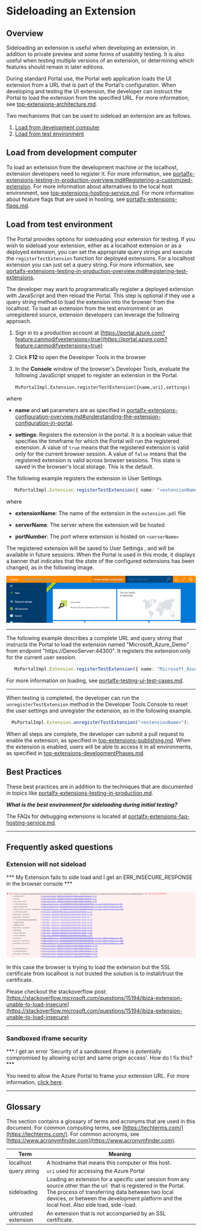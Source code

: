 
<a name="sideloading-an-extension"></a>
# Sideloading an Extension

<a name="sideloading-an-extension-overview"></a>
## Overview
   
Sideloading an extension is useful when developing an extension, in addition to private preview and some forms of usability testing. It is also useful when testing multiple versions of an extension, or determining which features should remain in later editions.

During standard Portal use, the Portal web application loads the UI extension from a URL that is part of the Portal's configuration.  When developing and testing the UI extension, the developer can instruct the Portal to load the extension from the specified URL.  For more information, see [top-extensions-architecture.md](top-extensions-architecture.md).

Two mechanisms that can be used to sideload an extension are as follows.

1. [Load from development computer](#load-from-development-computer)
1. [Load from test environment](#load-from-test-environment)

<a name="sideloading-an-extension-load-from-development-computer"></a>
## Load from development computer

To load an extension from the development machine or the localhost, extension developers need to register it.  For more information, see [portalfx-extensions-testing-in-production-overview.md#Registering-a-customized-extension](portalfx-extensions-testing-in-production-overview.md#registering-a-customized-extension). For more information about alternatives to the local host environment, see [top-extensions-hosting-service.md](top-extensions-hosting-service). 
For more information about feature flags that are used in hosting, see [portalfx-extensions-flags.md](portalfx-extensions-flags.md).

<a name="sideloading-an-extension-load-from-test-environment"></a>
## Load from test environment

The Portal provides options for sideloading your extension for testing. If you wish to sideload your extension, either as a localhost extension or as a deployed extension, you can set the appropriate query strings and execute the `registerTestExtension` function for deployed extensions. For a localhost extension you can just set a query string. For more information, see [portalfx-extensions-testing-in-production-overview.md#registering-test-extensions](portalfx-extensions-testing-in-production-overview.md#registering-test-extensions).

 
The developer may want to programmatically register a deployed extension with JavaScript and then reload the Portal. This step is optional if they use a query string method to load the extension into the browser from the localhost. To load an extension from the test environment or an unregistered source, extension developers can leverage the following approach.

1. Sign in to a production account at [https://portal.azure.com?feature.canmodifyextensions=true](https://portal.azure.com?feature.canmodifyextensions=true)
1. Click **F12** to open the Developer Tools in the browser
1. In the **Console** window of the browser's Developer Tools, evaluate the following JavaScript snippet to register an extension in the Portal.

    `MsPortalImpl.Extension.registerTestExtension({name,uri},settings)` 

where
* **name** and **uri** parameters are as specified in [portalfx-extensions-configuration-overview.md#understanding-the-extension-configuration-in-portal](portalfx-extensions-configuration-overview.md#understanding-the-extension-configuration-in-portal).
 
* **settings**: Registers the extension in the portal. It is a boolean value that specifies the timeframe for which the Portal will run the registered extension.  A value of  `true` means that the registered extension is valid only for the current browser session.  A value of `false` means that the registered extension is valid across browser sessions. This state is saved in the browser's local storage. This is the default.

The following example registers the extension in User Settings.

```ts
   MsPortalImpl.Extension.registerTestExtension({ name: "<extensionName>", uri: "https://<serverName>:<portNumber>" });
```

where

* **extensionName**: The name of the extension in the `extension.pdl` file

* **serverName**: The server where the extension will be hosted

* **portNumber**: The port where extension is hosted on `<serverName>`

The registered extension will be saved to User Settings , and will be available in future sessions. When the Portal is used in this mode, it displays a banner that indicates that the state of the configured extensions has been changed, as in the following image.

![Local extensions](../media/portalfx-testinprod/localExtensions.png)

* * *

The following example describes a complete URL and query string that instructs the Portal to load the extension named "Microsoft_Azure_Demo" from endpoint "https://DemoServer:44300". It registers the extension only for the current user session. 

```ts
   MsPortalImpl.Extension.registerTestExtension({ name: "Microsoft_Azure_Demo", uri: "https://DemoServer:44300" }, true);
```

For more information on loading, see [portalfx-testing-ui-test-cases.md](portalfx-testing-ui-test-cases.md).

* * *

When testing is completed, the developer can run the `unregisterTestExtension` method in the Developer Tools Console to reset the user settings and unregister the extension, as in the following example.

```ts
  MsPortalImpl.Extension.unregisterTestExtension("<extensionName>");
```

When all steps are complete, the developer can submit a pull request to enable the extension, as specified in [top-extensions-publishing.md](top-extensions-publishing.md). When the extension is enabled, users will be able to access it in all environments, as specified in [top-extensions-developmentPhases.md](top-extensions-developmentPhases.md).
   

<a name="sideloading-an-extension-best-practices"></a>
## Best Practices
   
These best practices are in addition to the techniques that are documented in topics like [portalfx-extensions-testing-in-production.md](portalfx-extensions-testing-in-production.md).


***What is the best environment for sideloading during initial testing?***

 The FAQs for debugging extensions is located at [portalfx-extensions-faq-hosting-service.md](portalfx-extensions-faq-hosting-service.md).

* * *



<a name="sideloading-an-extension-frequently-asked-questions"></a>
## Frequently asked questions
   
<a name="sideloading-an-extension-frequently-asked-questions-extension-will-not-sideload"></a>
### Extension will not sideload

*** My Extension fails to side load and I get an ERR_INSECURE_RESPONSE in the browser console ***

![ERR_INSECURE_RESPONSE](../media/portalfx-testinprod/errinsecureresponse.png)

In this case the browser is trying to load the extension but the SSL certificate from localhost is not trusted the solution is to install/trust the certificate.

Please checkout the stackoverflow post: [https://stackoverflow.microsoft.com/questions/15194/ibiza-extension-unable-to-load-insecure](https://stackoverflow.microsoft.com/questions/15194/ibiza-extension-unable-to-load-insecure)

* * *

<a name="sideloading-an-extension-frequently-asked-questions-sandboxed-iframe-security"></a>
### Sandboxed iframe security

*** I get an error 'Security of a sandboxed iframe is potentially compromised by allowing script and same origin access'. How do I fix this? ***

You need to allow the Azure Portal to frame your extension URL. For more information, [click here](portalfx-creating-extensions.md).

* * *



<a name="sideloading-an-extension-glossary"></a>
## Glossary
   
This section contains a glossary of terms and acronyms that are used in this document. For common computing terms, see [https://techterms.com/](https://techterms.com/). For common acronyms, see [https://www.acronymfinder.com](https://www.acronymfinder.com).
 
| Term                         | Meaning |
| ---                          | --- |
| localhost         | A hostname that means this computer or this host.  |
| query string |  `uri` used for accessing the Azure Portal |
| sideloading  | Loading an extension for a specific user session from any source other than the uri` that is registered in the Portal.  The process of transferring data between two local devices, or between the development platform and the local host. Also side load, side-load. |   
| untrusted extension | An extension that is not accompanied by an SSL certificate. |